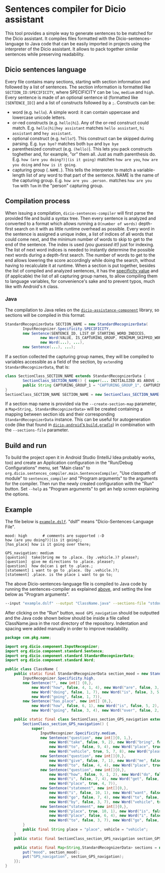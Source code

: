 # Sentences compiler for Dicio assistant
This tool provides a simple way to generate sentences to be matched for the Dicio assistant. It compiles files formatted with the Dicio-sentences-language to Java code that can be easily imported in projects using the interpreter of the Dicio assistant. It allows to pack together similar sentences while preserving readability.

## Dicio sentences language
Every file contains many sections, starting with section information and followed by a list of sentences. The section information is formatted like `SECTION_ID:SPECIFICITY`, where SPECIFICITY can be `low`, `medium` and `high`. Every sentence is made of an optional sentence id (formatted like `[SENTENCE_ID]`) and a list of constructs followed by a `;`. Constructs can be:
- word (e.g. `hello`). A simple word: it can contain uppercase and lowercase unicode letters.
- or-red constructs (e.g. `hello|hi`). Any of the or-red construct could match. E.g. `hello|hi|hey assistant` matches `hello assistant`, `hi assistant` and `hey assistant`.
- optional construct (e.g. `hello?`). This construct can be skipped during parsing. E.g. `bye bye?` matches both `bye` and `bye bye`
- parenthesized construct (e.g. `(hello)`). This lets you pack constructs toghether and, for example, "or" them all. Just as math parenthesis do. E.g. `how (are you doing?)|(is it going)` matches `how are you`, `how are you doing` and `how is it going`.
- capturing group (`.NAME.`). This tells the interpreter to match a variable-length list of any word to that part of the sentence. NAME is the name of the capturing group. E.g. `how are you .person.` matches `how are you Tom` with `Tom` in the "person" capturing group.

## Compilation process
When issuing a compilation, `dicio-sentences-compiler` will first parse the provided file and build a syntax tree. Then every sentence is analyzed and converted to a format which allows running a `O(number of words)` depth-first search on it with as little runtime overhead as possible. Every word in the sentence is assigned a unique index, a list of indices of all words that could come next, and the minimum number of words to skip to get to the end of the sentence. The index is used *(you guessed it!)* just for indexing. The list of next word indices is needed to instantly determine the possible next words during a depth-first search. The number of words to get to the end allows lowering the score accordingly while doing the search, without having to recalculate it at runtime. When a section is put together, besides the list of compiled and analyzed sentences, it has the [specificity value](https://github.com/Stypox/dicio-assistance-component/#input-recognizer) and (if applicable) the list of all capturing group names, to allow compiling them to language variables, for convenience's sake and to prevent typos, much like with Android's `R` class.

### Java
The compilation to Java relies on the [`dicio-assistance-component`](https://github.com/Stypox/dicio-assistance-component) library, so sections will be compiled in this format:
```java
StandardRecognizerData SECTION_NAME = new StandardRecognizerData(
        InputRecognizer.Specificity.SPECIFICITY,
        new Sentence(SENTENCE_ID, LIST_OF_STARTING_WORD_INDICES,
                new Word(VALUE, IS_CAPTURING_GROUP, MINIMUM_SKIPPED_WORDS_TO_END, NEXT_WORD_INDEX_1, NEXT_WORD_INDEX_2, ...),
                new Word(...), ...),
        new Sentence(...), ...);
```
If a section collected the capturing group names, they will be compiled to variables accessible as a field of the section, by `extend`ing `StandardRecognizerData`, that is:
```java
class SectionClass_SECTION_NAME extends StandardRecognizerData {
        SectionClass_SECTION_NAME() { super(... INITIALIZED AS ABOVE ...); }
        public String CAPTURING_GROUP_1 = "CAPTURING_GROUP_1", CAPTURING_GROUP_2 = "CAPTURING_GROUP_2", ...;
}
SectionClass_SECTION_NAME SECTION_NAME = new SectionClass_SECTION_NAME();
```
If a section map name is provided via the `--create-section-map` parameter, a `Map<String, StandardRecognizerData>` will be created containing a mapping between section ids and their corresponding `StandardRecognizerData` instance. This can be useful for autogeneration code (like that found in [`dicio-android`'s `build.gradle`](https://github.com/Stypox/dicio-android/blob/master/app/build.gradle)) in combination with the `--sections-file` parameter.

## Build and run
To build the project open it in Android Studio (IntelliJ Idea probably works, too) and create an Application configuration in the "Run/Debug Configurations" menu, set "Main class" to `org.dicio.sentences_compiler.main.SentencesCompiler`, "Use classpath of module" to `sentences_compiler` and "Program arguments" to the arguments for the compiler. Then run the newly created configuration with the "Run" button. Set `--help` as "Program arguments" to get an help screen explaining the options.

## Example
The file below is [`example.dslf`](example.dslf). "dslf" means "Dicio-Sentences-Language File".
```
mood: high       # comments are supported :-D
how (are you doing?)|(is it going);
[has_place] how is it going over there;

GPS_navigation: medium
[question]  take|bring me to .place. (by .vehicle.)? please?;
[question]  give me directions to .place. please?;
[question]  how do|can i get to .place.;
[statement] i want to go to .place. (by .vehicle.)?;
[statement] .place. is the place i want to go to;
```
The above Dicio-sentences-language file is compiled to Java code by running the sentences-compiler as explained [above](#build-and-run), and setting the line below as "Program arguments".
```sh
--input "example.dslf" --output "ClassName.java" --sections-file "stdout" java --variable-prefix "section_" --package "com.pkg.name" --class "ClassName" --create-section-map "sections"
```
After clicking on the "Run" button, `mood GPS_navigation` should be outputted and the Java code shown below should be inside a file called ClassName.java in the root directory of the repository. Indentation and spacing were added manually in order to improve readability.
```java
package com.pkg.name;

import org.dicio.component.InputRecognizer;
import org.dicio.component.standard.Sentence;
import org.dicio.component.standard.StandardRecognizerData;
import org.dicio.component.standard.Word;

public class ClassName {
    public static final StandardRecognizerData section_mood = new StandardRecognizerData(
        InputRecognizer.Specificity.high,
        new Sentence("", new int[] {0,},
            new Word("how", false, 4, 1, 4), new Word("are", false, 3, 2), new Word("you", false, 2, 3, 7),
            new Word("doing", false, 1, 7), new Word("is", false, 3, 5), new Word("it", false, 2, 6),
            new Word("going", false, 1, 7)),
        new Sentence("has_place", new int[] {0,},
            new Word("how", false, 6, 1), new Word("is", false, 5, 2), new Word("it", false, 4, 3),
            new Word("going", false, 3, 4), new Word("over", false, 2, 5), new Word("there", false, 1, 6)));

    public static final class SectionClass_section_GPS_navigation extends StandardRecognizerData {
        SectionClass_section_GPS_navigation() {
            super(
                InputRecognizer.Specificity.medium,
                new Sentence("question", new int[]{0, 1,},
                    new Word("take", false, 9, 2), new Word("bring", false, 11, 2), new Word("me", false, 10, 3),
                    new Word("to", false, 9, 4), new Word("place", true, 8, 5, 7, 8), new Word("by", false, 6, 6),
                    new Word("vehicle", true, 5, 7, 8), new Word("please", false, 4, 8)),
                new Sentence("question", new int[]{0,},
                    new Word("give", false, 7, 1), new Word("me", false, 6, 2), new Word("directions", false, 5, 3),
                    new Word("to", false, 4, 4), new Word("place", true, 3, 5, 6), new Word("please", false, 1, 6)),
                new Sentence("question", new int[]{0,},
                    new Word("how", false, 9, 1, 2), new Word("do", false, 6, 3), new Word("can", false, 8, 3),
                    new Word("i", false, 7, 4), new Word("get", false, 6, 5), new Word("to", false, 5, 6),
                    new Word("place", true, 4, 7)),
                new Sentence("statement", new int[]{0,},
                    new Word("i", false, 10, 1), new Word("want", false, 9, 2), new Word("to", false, 8, 3),
                    new Word("go", false, 7, 4), new Word("to", false, 6, 5), new Word("place", true, 5, 6, 8),
                    new Word("by", false, 3, 7), new Word("vehicle", true, 2, 8)),
                new Sentence("statement", new int[]{0,},
                    new Word("place", true, 10, 1), new Word("is", false, 8, 2), new Word("the", false, 7, 3),
                    new Word("place", false, 6, 4), new Word("i", false, 5, 5), new Word("want", false, 4, 6),
                    new Word("to", false, 3, 7), new Word("go", false, 2, 8), new Word("to", false, 1, 9)));
        }
        public final String place = "place", vehicle = "vehicle";
    }
    public static final SectionClass_section_GPS_navigation section_GPS_navigation = new SectionClass_section_GPS_navigation();

    public static final Map<String,StandardRecognizerData> sections = new HashMap<String,StandardRecognizerData>() {{
        put("mood", section_mood);
        put("GPS_navigation", section_GPS_navigation);
    }};
}
```
